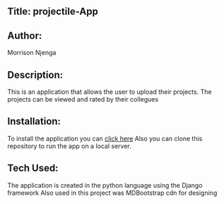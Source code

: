 ## Title: projectile-App

## Author:
Morrison Njenga

## Description:
This is an application that allows the user to upload their projects. The projects can be viewed and rated by their collegues

## Installation:
To install the application you can [click here](https://morrisrate.herokuapp.com/)
Also you can clone this repository to run the app on a local server.

## Tech Used:
The application is created in the python language using the Django framework
Also used in this project was MDBootstrap cdn for designing

